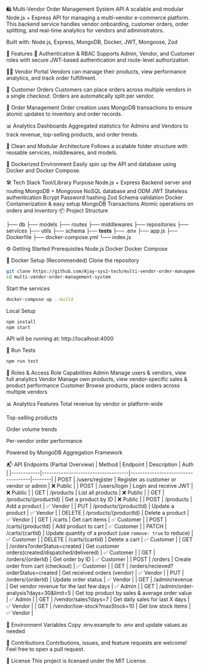 🛍️ Multi-Vendor Order Management System API
A scalable and modular Node.js + Express API for managing a multi-vendor e-commerce platform. This backend service handles vendor onboarding, customer orders, order splitting, and real-time analytics for vendors and administrators.

Built with: Node.js, Express, MongoDB, Docker, JWT, Mongoose, Zod

🚀 Features
🔐 Authentication & RBAC
Supports Admin, Vendor, and Customer roles with secure JWT-based authentication and route-level authorization.

🧑‍💼 Vendor Portal
Vendors can manage their products, view performance analytics, and track order fulfillment.

🛒 Customer Orders
Customers can place orders across multiple vendors in a single checkout. Orders are automatically split per vendor.

🧾 Order Management
Order creation uses MongoDB transactions to ensure atomic updates to inventory and order records.

📊 Analytics Dashboards
Aggregated statistics for Admins and Vendors to track revenue, top-selling products, and order trends.

🧩 Clean and Modular Architecture
Follows a scalable folder structure with reusable services, middlewares, and models.

🐳 Dockerized Environment
Easily spin up the API and database using Docker and Docker Compose.

🛠️ Tech Stack
Tool/Library	Purpose
Node.js + Express	Backend server and routing
MongoDB + Mongoose	NoSQL database and ODM
JWT	Stateless authentication
Bcrypt	Password hashing
Zod	Schema validation
Docker	Containerization & easy setup
MongoDB Transactions	Atomic operations on orders and inventory
📦 Project Structure


├── db
├── models
├── routes
├── middlewares
├── repositories
├── services
├── utils
├── schema
├── __tests__
├── .env
├── app.js
├── Dockerfile
├── docker-compose.yml
└── index.js

⚙️ Getting Started
Prerequisites
Node.js
Docker
Docker Compose

🐳 Docker Setup (Recommended)
Clone the repository
```bash
git clone https://github.com/Ajay-sys2-tech/multi-vendor-order-management-system.git
cd multi-vendor-order-management-system
```

Start the services
```bash
docker-compose up --build
```

Local Setup
```bash
npm install
npm start
```

API will be running at:
http://localhost:4000

🧪 Run Tests

```bash
npm run test
```

🔐 Roles & Access
Role	Capabilities
Admin	Manage users & vendors, view full analytics
Vendor	Manage own products, view vendor-specific sales & product performance
Customer	Browse products, place orders across multiple vendors

📊 Analytics Features
Total revenue by vendor or platform-wide

Top-selling products

Order volume trends

Per-vendor order performance

Powered by MongoDB Aggregation Framework

📬 API Endpoints (Partial Overview)
| Method     | Endpoint                           |	Description	                       | Auth   |
|------------|------------------------------------|------------------------------------|--------|
| POST |	/users/register | Register as customer or vendor or admin	| ❌ Public |
| POST |	/users/login	| Login and receive JWT	| ❌ Public |
| GET	 |  /products	    | List all products	 | ❌ Public |
| GET    | /products/{productId}   | Get a product by ID | ❌ Public   |
| POST   | /products               | Add a product       | ✅ Vendor   |
| PUT    | /products/{productId}   | Update a product    | ✅ Vendor   |
| DELETE | /products/{productId}   | Delete a product    | ✅ Vendor   |
| GET    | /carts                | Get cart items                                           | ✅ Customer  |
| POST   | /carts/{productId}    | Add product to cart                                      | ✅ Customer  |
| PATCH  | /carts/{cartId}       | Update quantity of a product (use `remove: true` to reduce) | ✅ Customer  |
| DELETE | /carts/{cartId}       | Delete a cart                                            | ✅ Customer  |
| GET    | /orders?orderStatus=created               | Get customer orders(created/dispatched/delivered)                   | ✅ Customer |
| GET    | /orders/{orderId}      | Get order by ID                       | ✅ Customer |
| POST   | /orders                | Create order from cart (checkout)     | ✅ Customer |
| GET    | /orders/recieved?orderStatus=created      | Get received orders (vendor)          | ✅ Vendor   |
| PUT    | /orders/{orderId}      | Update order status                   | ✅ Vendor   |
| GET    | /admin/revenue            | Get vendor revenue for the last few days        | ✅ Admin   |
| GET    | /admin/order-analysis?days=30&limit=5     | Get top product by sales & average order value  | ✅ Admin   |
| GET    | /vendor/sales?days=7         | Get daily sales for last X days     | ✅ Vendor  |
| GET    | /vendor/low-stock?maxStock=10    | Get low stock items                 | ✅ Vendor  |

🧰 Environment Variables
Copy .env.example to .env and update values as needed

🙌 Contributions
Contributions, issues, and feature requests are welcome!
Feel free to open a pull request.

📄 License
This project is licensed under the MIT License.

